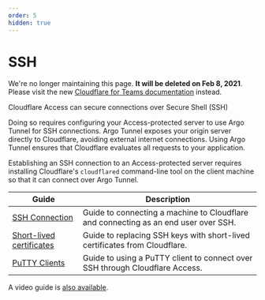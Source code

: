 ```yaml
---
order: 5
hidden: true
---
```


# SSH

<Aside type='warning' header='⚠️ THIS PAGE IS OUTDATED'>

We're no longer maintaining this page. **It will be deleted on Feb 8, 2021**. Please visit the new [Cloudflare for Teams documentation](https://secret.wiki/cloudflare-one/teams-docs-changes) instead.

</Aside>

Cloudflare Access can secure connections over Secure Shell (SSH)

Doing so requires configuring your Access-protected server to use Argo Tunnel for SSH connections. Argo Tunnel exposes your origin server directly to Cloudflare, avoiding external internet connections. Using Argo Tunnel ensures that Cloudflare evaluates all requests to your application.

Establishing an SSH connection to an Access-protected server requires installing Cloudflare's `cloudflared` command-line tool on the client machine so that it can connect over Argo Tunnel.

|Guide|Description|
|---|---|
|[SSH Connection](/ssh/ssh-guide/)|Guide to connecting a machine to Cloudflare and connecting as an end user over SSH.|
|[Short-lived certificates](/ssh/short-live-cert-server/)|Guide to replacing SSH keys with short-lived certificates from Cloudflare.|
|[PuTTY Clients](/ssh/putty/)|Guide to using a PuTTY client to connect over SSH through Cloudflare Access.|

A video guide is [also available](/videos/configuring-access/).
